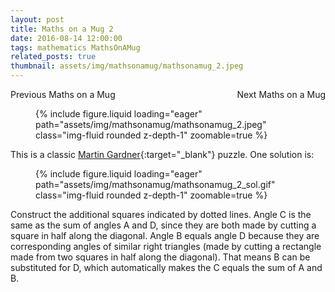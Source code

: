 ```yaml
---
layout: post
title: Maths on a Mug 2
date: 2016-08-14 12:00:00
tags: mathematics MathsOnAMug
related_posts: true
thumbnail: assets/img/mathsonamug/mathsonamug_2.jpeg
---
```


<div style="display: flex; justify-content: space-between; align-items: center;">
    <a href="https://seanelvidge.github.io/blog/2016/Maths_on_a_Mug_1/" style="text-decoration: none;">Previous Maths on a Mug</a>
    <a href="https://seanelvidge.github.io/blog/2016/Maths_on_a_Mug_3/" style="text-decoration: none;">Next Maths on a Mug</a>
</div>

<div class="row mt-3">
    <div class="col-sm mt-3 mt-md-0">
        <figure>
            {% include figure.liquid loading="eager" path="assets/img/mathsonamug/mathsonamug_2.jpeg" class="img-fluid rounded z-depth-1" zoomable=true %}
        </figure>
    </div>
</div>

This is a classic [Martin Gardner](https://en.wikipedia.org/wiki/Martin_Gardner){:target="\_blank"} puzzle. One solution is:

<div class="row mt-3">
    <div class="col-sm mt-3 mt-md-0">
        <figure>
            {% include figure.liquid loading="eager" path="assets/img/mathsonamug/mathsonamug_2_sol.gif" class="img-fluid rounded z-depth-1" zoomable=true %}
        </figure>
    </div>
</div>

Construct the additional squares indicated by dotted lines. Angle C is the same as the sum of angles A and D, since they are both made by cutting a square in half along the diagonal. Angle B equals angle D because they are corresponding angles of similar right triangles (made by cutting a rectangle made from two squares in half along the diagonal). That means B can be substituted for D, which automatically makes the C equals the sum of A and B.
